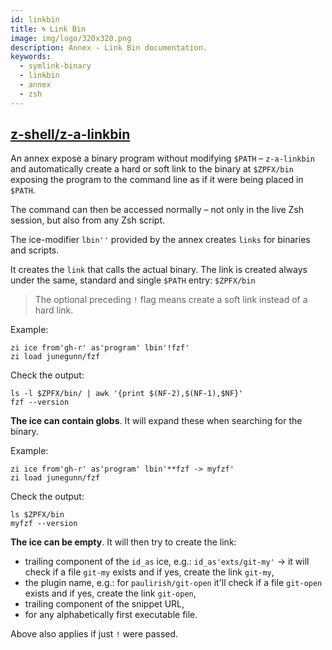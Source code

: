 ```yaml
---
id: linkbin
title: 🌀 Link Bin
image: img/logo/320x320.png
description: Annex - Link Bin documentation.
keywords:
  - symlink-binary
  - linkbin
  - annex
  - zsh
---
```


<!-- @format -->

## <i class="fa-brands fa-github"></i> [z-shell/z-a-linkbin][]

An annex expose a binary program without modifying `$PATH` – `z-a-linkbin` and automatically create a hard or soft link to the binary at `$ZPFX/bin` exposing the program to the command line as if it were being placed in `$PATH`.

The command can then be accessed normally – not only in the live Zsh session, but also from any Zsh script.

The ice-modifier `lbin''` provided by the annex creates `links` for binaries and scripts.

It creates the `link` that calls the actual binary. The link is created always under the same, standard and single `$PATH` entry: `$ZPFX/bin`

> The optional preceding `!` flag means create a soft link instead of a hard link.

Example:

```shell
zi ice from'gh-r' as'program' lbin'!fzf'
zi load junegunn/fzf
```

Check the output:

```shell
ls -l $ZPFX/bin/ | awk '{print $(NF-2),$(NF-1),$NF}'
fzf --version
```

**The ice can contain globs**. It will expand these when searching for the binary.

Example:

```shell
zi ice from'gh-r' as'program' lbin'**fzf -> myfzf'
zi load junegunn/fzf
```

Check the output:

```shell
ls $ZPFX/bin
myfzf --version
```

**The ice can be empty**. It will then try to create the link:

- trailing component of the `id_as` ice, e.g.: `id_as'exts/git-my'` → it will check if a file `git-my` exists and if yes, create the link `git-my`,
- the plugin name, e.g.: for `paulirish/git-open` it'll check if a file `git-open` exists and if yes, create the link `git-open`,
- trailing component of the snippet URL,
- for any alphabetically first executable file.

Above also applies if just `!` were passed.

[z-shell/z-a-linkbin]: https://github.com/z-shell/z-a-linkbin
